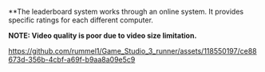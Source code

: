 
**The leaderboard system works through an online system. It provides specific ratings for each different computer.

**NOTE: Video quality is poor due to video size limitation.**

https://github.com/rummel1/Game_Studio_3_runner/assets/118550197/ce88673d-356b-4cbf-a69f-b9aa8a09e5c9
